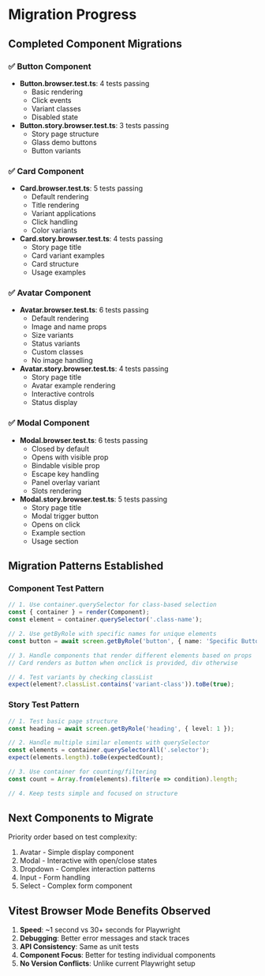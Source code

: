 # Migration Progress

## Completed Component Migrations

### ✅ Button Component
- **Button.browser.test.ts**: 4 tests passing
  - Basic rendering
  - Click events
  - Variant classes
  - Disabled state
- **Button.story.browser.test.ts**: 3 tests passing
  - Story page structure
  - Glass demo buttons
  - Button variants

### ✅ Card Component
- **Card.browser.test.ts**: 5 tests passing
  - Default rendering
  - Title rendering
  - Variant applications
  - Click handling
  - Color variants
- **Card.story.browser.test.ts**: 4 tests passing
  - Story page title
  - Card variant examples
  - Card structure
  - Usage examples

### ✅ Avatar Component
- **Avatar.browser.test.ts**: 6 tests passing
  - Default rendering
  - Image and name props
  - Size variants
  - Status variants
  - Custom classes
  - No image handling
- **Avatar.story.browser.test.ts**: 4 tests passing
  - Story page title
  - Avatar example rendering
  - Interactive controls
  - Status display

### ✅ Modal Component
- **Modal.browser.test.ts**: 6 tests passing
  - Closed by default
  - Opens with visible prop
  - Bindable visible prop
  - Escape key handling
  - Panel overlay variant
  - Slots rendering
- **Modal.story.browser.test.ts**: 5 tests passing
  - Story page title
  - Modal trigger button
  - Opens on click
  - Example section
  - Usage section

## Migration Patterns Established

### Component Test Pattern
```typescript
// 1. Use container.querySelector for class-based selection
const { container } = render(Component);
const element = container.querySelector('.class-name');

// 2. Use getByRole with specific names for unique elements
const button = await screen.getByRole('button', { name: 'Specific Button' });

// 3. Handle components that render different elements based on props
// Card renders as button when onclick is provided, div otherwise

// 4. Test variants by checking classList
expect(element?.classList.contains('variant-class')).toBe(true);
```

### Story Test Pattern
```typescript
// 1. Test basic page structure
const heading = await screen.getByRole('heading', { level: 1 });

// 2. Handle multiple similar elements with querySelector
const elements = container.querySelectorAll('.selector');
expect(elements.length).toBe(expectedCount);

// 3. Use container for counting/filtering
const count = Array.from(elements).filter(e => condition).length;

// 4. Keep tests simple and focused on structure
```

## Next Components to Migrate

Priority order based on test complexity:
1. Avatar - Simple display component
2. Modal - Interactive with open/close states
3. Dropdown - Complex interaction patterns
4. Input - Form handling
5. Select - Complex form component

## Vitest Browser Mode Benefits Observed

1. **Speed**: ~1 second vs 30+ seconds for Playwright
2. **Debugging**: Better error messages and stack traces
3. **API Consistency**: Same as unit tests
4. **Component Focus**: Better for testing individual components
5. **No Version Conflicts**: Unlike current Playwright setup
